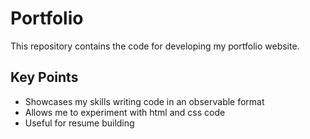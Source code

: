 # Portfolio
This repository contains the code for developing my portfolio website. 

## Key Points
- Showcases my skills writing code in an observable format
- Allows me to experiment with html and css code
- Useful for resume building
